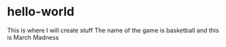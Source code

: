 # hello-world
This is where I will create stuff
The name of the game is basketball and this is March Madness

